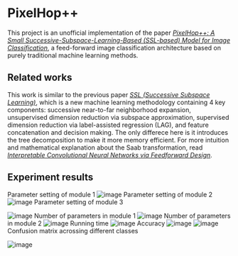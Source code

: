 # PixelHop++

This project is an unofficial implementation of the paper [*PixelHop++: A Small Successive-Subspace-Learning-Based (SSL-based) Model for Image Classification*](https://arxiv.org/abs/2002.03141), a feed-forward image classification architecture based on purely traditional machine learning methods.

## Related works
This work is similar to the previous paper [*SSL (Successive Subspace Learning)*](https://arxiv.org/abs/1909.08190), which is a new machine learning methodology containing 4 key components: successive near-to-far neighborhood expansion, unsupervised dimension reduction via subspace approximation, supervised dimension reduction via label-assisted regression (LAG), and feature concatenation and decision making. The only differece here is it introduces the tree decomposition to make it more memory efficient.
For more intuition and mathematical explanation about the Saab transformation, read [*Interpretable Convolutional Neural Networks via Feedforward Design*](https://arxiv.org/abs/1810.02786).

 
## Experiment results
Parameter setting of module 1
![image](https://raw.githubusercontent.com/xshuai1996/PixelHopPlusPlus/master/results/params1.png)
Parameter setting of module 2
![image](https://raw.githubusercontent.com/xshuai1996/PixelHopPlusPlus/master/results/params2.png)
Parameter setting of module 3

![image](https://raw.githubusercontent.com/xshuai1996/PixelHopPlusPlus/master/results/params3.png)
Number of parameters in module 1
![image](https://raw.githubusercontent.com/xshuai1996/PixelHopPlusPlus/master/results/num_params1.png)
Number of parameters in module 2
![image](https://raw.githubusercontent.com/xshuai1996/PixelHopPlusPlus/master/results/num_params2.png)
Running time
![image](https://raw.githubusercontent.com/xshuai1996/PixelHopPlusPlus/master/results/time.png)
Accuracy
![image](https://raw.githubusercontent.com/xshuai1996/PixelHopPlusPlus/master/results/acc1.png)
![image](https://raw.githubusercontent.com/xshuai1996/PixelHopPlusPlus/master/results/acc2.png)
Confusion matrix acrossing different classes

![image](https://raw.githubusercontent.com/xshuai1996/PixelHopPlusPlus/master/results/acc3.png)
